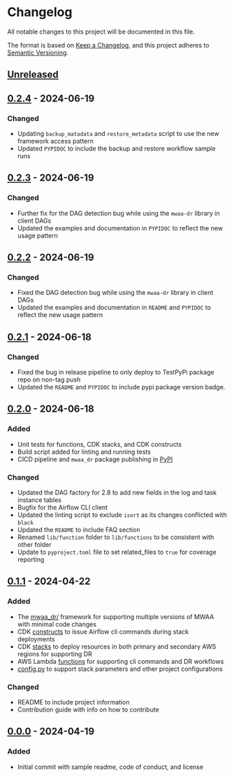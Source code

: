 # Changelog

All notable changes to this project will be documented in this file.

The format is based on [Keep a Changelog](https://keepachangelog.com/en/1.1.0/),
and this project adheres to [Semantic Versioning](https://semver.org/spec/v2.0.0.html).

## [Unreleased]

## [0.2.4] - 2024-06-19
### Changed
- Updating `backup_matadata` and `restore_metadata` script to use the new framework access pattern
- Updated `PYPIDOC` to include the backup and restore workflow sample runs


## [0.2.3] - 2024-06-19
### Changed
- Further fix for the DAG detection bug while using the `mwaa-dr` library in client DAGs
- Updated the examples and documentation in `PYPIDOC` to reflect the new usage pattern


## [0.2.2] - 2024-06-19
### Changed
- Fixed the DAG detection bug while using the `mwaa-dr` library in client DAGs
- Updated the examples and documentation in `README` and `PYPIDOC` to reflect the new usage pattern


## [0.2.1] - 2024-06-18
### Changed
- Fixed the bug in release pipeline to only deploy to TestPyPi package repo on non-tag push
- Updated the `README` and `PYPIDOC` to include pypi package version badge.


## [0.2.0] - 2024-06-18
### Added
- Unit tests for functions, CDK stacks, and CDK constructs
- Build script added for linting and running tests
- CICD pipeline and `mwaa_dr` package publishing in [PyPI](https://pypi.org/project/mwaa-dr/)

### Changed
- Updated the DAG factory for 2.8 to add new fields in the log and task instance tables
- Bugfix for the Airflow CLI client
- Updated the linting script to exclude `isort` as its changes conflicted with `black`
- Updated the `README` to include FAQ section
- Renamed `lib/function` folder to `lib/functions` to be consistent with other folder
- Update to `pyproject.toml` file to set related_files to `true` for coverage reporting

## [0.1.1] - 2024-04-22
### Added

- The [mwaa_dr/](assets/dags/mwaa_dr/) framework for supporting multiple versions of MWAA
 with minimal code changes
- CDK [constructs](lib/constructs/) to issue Airflow cli commands during stack deployments
- CDK [stacks](lib/stacks/) to deploy resources in both primary and secondary AWS regions
 for supporting DR
- AWS Lambda [functions](lib/function/) for supporting cli commands and DR workflows
- [config.py](./config.py) to support stack parameters and other project configurations

### Changed

- README to include project information
- Contribution guide with info on how to contribute


## [0.0.0] - 2024-04-19

### Added

- Initial commit with sample readme, code of conduct, and license


[unreleased]: https://github.com/aws-samples/mwaa-disaster-recovery/compare/v0.2.4...HEAD
[0.2.4]: https://github.com/aws-samples/mwaa-disaster-recovery/compare/v0.2.3...v0.2.4
[0.2.3]: https://github.com/aws-samples/mwaa-disaster-recovery/compare/v0.2.2...v0.2.3
[0.2.2]: https://github.com/aws-samples/mwaa-disaster-recovery/compare/v0.2.1...v0.2.2
[0.2.1]: https://github.com/aws-samples/mwaa-disaster-recovery/compare/v0.2.0...v0.2.1
[0.2.0]: https://github.com/aws-samples/mwaa-disaster-recovery/compare/v0.1.1...v0.2.0
[0.1.1]: https://github.com/aws-samples/mwaa-disaster-recovery/compare/v0.0.0...v0.1.1
[0.0.0]: https://github.com/aws-samples/mwaa-disaster-recovery/releases/tag/v0.0.0
